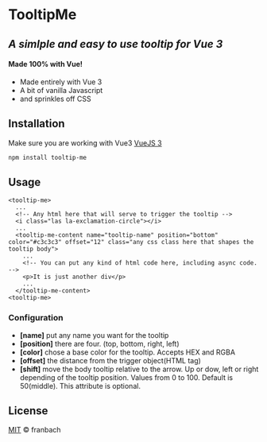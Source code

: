 # TooltipMe
## _A simlple and easy to use tooltip for Vue 3_
#### Made 100% with Vue!

- Made entirely with Vue 3
- A bit of vanilla Javascript
- and sprinkles off CSS

## Installation

Make sure you are working with Vue3 [VueJS 3](https://v3.vuejs.org/)

```sh
npm install tooltip-me
```

## Usage

```
<tooltip-me>
  ...
  <!-- Any html here that will serve to trigger the tooltip -->
  <i class="las la-exclamation-circle"></i>
  ...
  <tooltip-me-content name="tooltip-name" position="bottom" color="#c3c3c3" offset="12" class="any css class here that shapes the tooltip body">
    ...
    <!-- You can put any kind of html code here, including async code. -->
    <p>It is just another div</p>
    ...
  </tooltip-me-content>
<tooltip-me>
```

### Configuration
* **[name]** put any name you want for the tooltip
* **[position]** there are four. (top, bottom, right, left)
* **[color]** chose a base color for the tooltip. Accepts HEX and RGBA
* **[offset]** the distance from the trigger object(HTML tag)
* **[shift]** move the body tooltip relative to the arrow. Up or dow, left or right depending of the tooltip position. Values from 0 to 100. Default is 50(middle). This attribute is optional.

## License

[MIT](./LICENSE) © franbach